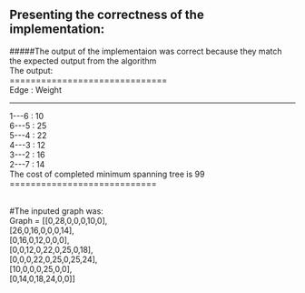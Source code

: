 ## Presenting the correctness of the implementation:<br/>
#####The output of the implementaion was correct because they match the expected output from the algorithm<br/>
The output:<br/>
==============================<br/>
Edge : Weight<br/>

------------
1---6 : 10<br/>
6---5 : 25<br/>
5---4 : 22<br/>
4---3 : 12<br/>
3---2 : 16<br/>
2---7 : 14<br/>
The cost of completed minimum spanning tree is 99<br/>
============================<br/><br/>


#The inputed graph was:<br/>
Graph = [[0,28,0,0,0,10,0],<br/>
        [26,0,16,0,0,0,14],<br/>
        [0,16,0,12,0,0,0],<br/>
        [0,0,12,0,22,0,25,0,18],<br/>
        [0,0,0,22,0,25,0,25,24],<br/>
        [10,0,0,0,25,0,0],<br/>
        [0,14,0,18,24,0,0]]<br/>
        
